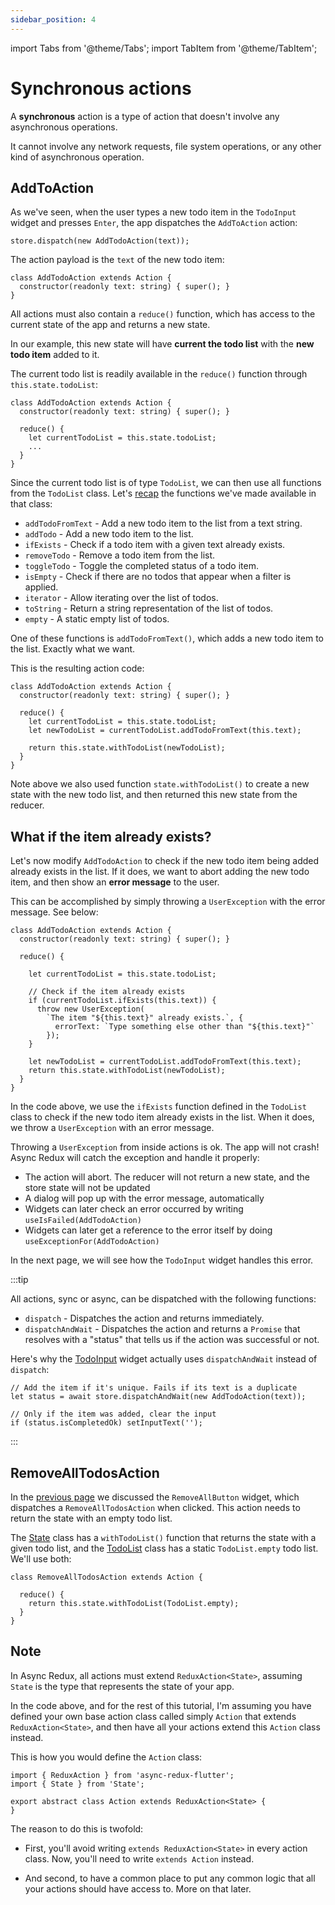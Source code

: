 ```yaml
---
sidebar_position: 4
---
```


import Tabs from '@theme/Tabs';
import TabItem from '@theme/TabItem';

# Synchronous actions

A **synchronous** action is a type of action that doesn't involve any asynchronous operations.

It cannot involve any network requests, file system operations, or any other kind of asynchronous
operation.

## AddToAction

As we've seen, when the user types a new todo item in the `TodoInput` widget and
presses `Enter`, the app dispatches the `AddToAction` action:

```tsx
store.dispatch(new AddTodoAction(text));
```

The action payload is the `text` of the new todo item:

```tsx
class AddTodoAction extends Action {
  constructor(readonly text: string) { super(); }
}
```

All actions must also contain a `reduce()` function,
which has access to the current state of the app and returns a new state.

In our example, this new state will have **current the todo list** with the **new todo item** added
to it.

The current todo list is readily available in the `reduce()` function
through `this.state.todoList`:

```tsx
class AddTodoAction extends Action {
  constructor(readonly text: string) { super(); }

  reduce() {  
    let currentTodoList = this.state.todoList;
    ...
  }
}
```

Since the current todo list is of type `TodoList`,
we can then use all functions from the `TodoList` class.
Let's [recap](./creating-the-state#todolist) the functions we've made available in that class:

* `addTodoFromText` - Add a new todo item to the list from a text string.
* `addTodo` - Add a new todo item to the list.
* `ifExists` - Check if a todo item with a given text already exists.
* `removeTodo` - Remove a todo item from the list.
* `toggleTodo` - Toggle the completed status of a todo item.
* `isEmpty` - Check if there are no todos that appear when a filter is applied.
* `iterator` - Allow iterating over the list of todos.
* `toString` - Return a string representation of the list of todos.
* `empty` - A static empty list of todos.

One of these functions is `addTodoFromText()`, which adds a new todo item to the list.
Exactly what we want.

This is the resulting action code:

```tsx
class AddTodoAction extends Action {
  constructor(readonly text: string) { super(); }

  reduce() {
    let currentTodoList = this.state.todoList;
    let newTodoList = currentTodoList.addTodoFromText(this.text);
    
    return this.state.withTodoList(newTodoList);
  }
}
```

Note above we also used function `state.withTodoList()` to create a new state with the new todo
list, and then returned this new state from the reducer.

## What if the item already exists?

Let's now modify `AddTodoAction` to check if the new todo item being added
already exists in the list. If it does, we want to abort adding the new todo item,
and then show an **error message** to the user.

This can be accomplished by simply throwing a `UserException` with the error message.
See below:

```tsx
class AddTodoAction extends Action {
  constructor(readonly text: string) { super(); }

  reduce() {
  
    let currentTodoList = this.state.todoList;
  
    // Check if the item already exists
    if (currentTodoList.ifExists(this.text)) {
      throw new UserException(
        `The item "${this.text}" already exists.`, {
          errorText: `Type something else other than "${this.text}"`
        });
    }

    let newTodoList = currentTodoList.addTodoFromText(this.text);
    return this.state.withTodoList(newTodoList);
  }
}
```

In the code above, we use the `ifExists` function defined in the `TodoList` class to check if the
new todo item already exists in the list. When it does, we throw a `UserException` with an error
message.

Throwing a `UserException` from inside actions is ok. The app will not crash!
Async Redux will catch the exception and handle it properly:

* The action will abort. The reducer will not return a new state, and the store state will not
  be updated
* A dialog will pop up with the error message, automatically
* Widgets can later check an error occurred by writing `useIsFailed(AddTodoAction)`
* Widgets can later get a reference to the error itself by doing `useExceptionFor(AddTodoAction)`

In the next page, we will see how the `TodoInput` widget handles this error.

:::tip

All actions, sync or async, can be dispatched with the following functions:

* `dispatch` - Dispatches the action and returns immediately.
* `dispatchAndWait` - Dispatches the action and returns a `Promise` that resolves
  with a "status" that tells us if the action was successful or not.

Here's why the [TodoInput](the-basic-ui#todoinput) widget actually uses `dispatchAndWait`
instead of `dispatch`:

```tsx
// Add the item if it's unique. Fails if its text is a duplicate
let status = await store.dispatchAndWait(new AddTodoAction(text));

// Only if the item was added, clear the input
if (status.isCompletedOk) setInputText('');
```

:::

## RemoveAllTodosAction

In the [previous page](the-basic-ui.md#removeallbutton)
we discussed the `RemoveAllButton` widget, which dispatches a `RemoveAllTodosAction`
when clicked. This action needs to return the state with an empty todo list.

The [State](creating-the-state#state) class has a `withTodoList()` function that returns the
state with a given todo list, and the [TodoList](creating-the-state#todolist) class
has a static `TodoList.empty` todo list. We'll use both:

```tsx
class RemoveAllTodosAction extends Action {

  reduce() {
    return this.state.withTodoList(TodoList.empty);
  }
}
```

## Note

In Async Redux, all actions must extend `ReduxAction<State>`,
assuming `State` is the type that represents the state of your app.

In the code above, and for the rest of this tutorial,
I'm assuming you have defined your own base action class called simply `Action`
that extends `ReduxAction<State>`, and then have all your actions
extend this `Action` class instead.

This is how you would define the `Action` class:

```tsx 
import { ReduxAction } from 'async-redux-flutter';
import { State } from 'State';

export abstract class Action extends ReduxAction<State> {
}
```

The reason to do this is twofold:

* First, you'll avoid writing `extends ReduxAction<State>` in every action class.
  Now, you'll need to write `extends Action` instead.

* And second, to have a common place to put any common logic that all your actions should have
  access to. More on that later.




